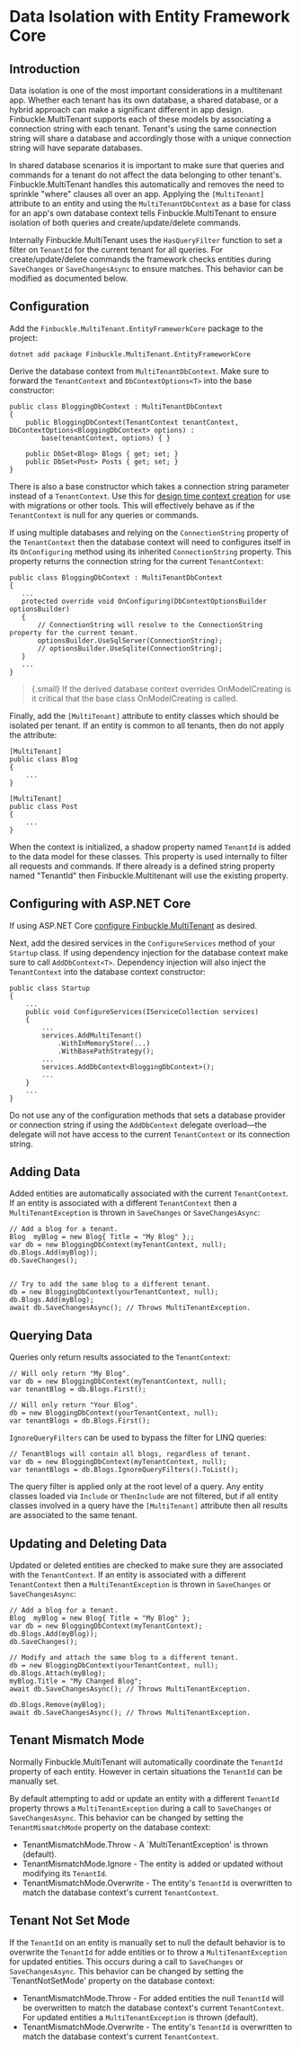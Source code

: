 # Data Isolation with Entity Framework Core

## Introduction
Data isolation is one of the most important considerations in a multitenant app. Whether each tenant has its own database, a shared database, or a hybrid approach can make a significant different in app design. Finbuckle.MultiTenant supports each of these models by associating a connection string with each tenant. Tenant's using the same connection string will share a database and accordingly those with a unique connection string will have separate databases.

In shared database scenarios it is important to make sure that queries and commands for a tenant do not affect the data belonging to other tenant's. Finbuckle.MultiTenant handles this automatically and removes the need to sprinkle "where" clauses all over an app. Applying the `[MultiTenant]` attribute to an entity and using the `MultiTenantDbContext` as a base for class for an app's own database context tells Finbuckle.MultiTenant to ensure isolation of both queries and create/update/delete commands.

Internally Finbuckle.MultiTenant uses the `HasQueryFilter` function to set a filter on `TenantId` for the current tenant for all queries. For create/update/delete commands the framework checks entities during `SaveChanges` or `SaveChangesAsync` to ensure matches. This behavior can be modified as documented below.

## Configuration
Add the `Finbuckle.MultiTenant.EntityFrameworkCore` package to the project:
```{.bash}
dotnet add package Finbuckle.MultiTenant.EntityFrameworkCore
```

Derive the database context from `MultiTenantDbContext`. Make sure to forward the `TenantContext` and `DbContextOptions<T>` into the base constructor:

```
public class BloggingDbContext : MultiTenantDbContext
{
    public BloggingDbContext(TenantContext tenantContext, DbContextOptions<BloggingDbContext> options) :
        base(tenantContext, options) { }

    public DbSet<Blog> Blogs { get; set; }
    public DbSet<Post> Posts { get; set; }
}
```

There is also a base constructor which takes a connection string parameter instead of a `TenantContext`. Use this for [design time context creation](https://docs.microsoft.com/en-us/ef/core/miscellaneous/cli/dbcontext-creation) for use with migrations or other tools. This will effectively behave as if the `TenantContext` is null for any queries or commands.

If using multiple databases and relying on the `ConnectionString` property of the `TenantContext` then the database context will need to configures itself in its `OnConfiguring` method using its inherited `ConnectionString` property. This property returns the connection string for the current `TenantContext`:

```
public class BloggingDbContext : MultiTenantDbContext
{
   ...
   protected override void OnConfiguring(DbContextOptionsBuilder optionsBuilder)
   {
       // ConnectionString will resolve to the ConnectionString property for the current tenant.
       optionsBuilder.UseSqlServer(ConnectionString);
       // optionsBuilder.UseSqlite(ConnectionString);
   }
   ...
}
```

>{.small} If the derived database context overrides OnModelCreating is it critical that the base class OnModelCreating is called.

Finally, add the `[MultiTenant]` attribute to entity classes which should be isolated per tenant. If an entity is common to all tenants, then do not apply the attribute:

```
[MultiTenant]
public class Blog
{
    ...
}

[MultiTenant]
public class Post
{
    ...
}
```

When the context is initialized, a shadow property named `TenantId` is added to the data model for these classes. This property is used internally to filter all requests and commands. If there already is a defined string property named "TenantId" then Finbuckle.Multitenant will use the existing property.

## Configuring with ASP.NET Core

If using ASP.NET Core [configure Finbuckle.MultiTenant](GettingStarted) as desired.

Next, add the desired services in the `ConfigureServices` method of your `Startup` class. If using dependency injection for the database context make sure to call `AddDbContext<T>`. Dependency injection will also inject the `TenantContext` into the database context constructor:

```
public class Startup
{
    ...
    public void ConfigureServices(IServiceCollection services)
    {
        ...        
        services.AddMultiTenant()
            .WithInMemoryStore(...)
            .WithBasePathStrategy();
        ...
        services.AddDbContext<BloggingDbContext>();
        ...
    }
    ...
}
```

Do not use any of the configuration methods that sets a database provider or connection string if using the `AddDbContext` delegate overload&mdash;the delegate will not have access to the current `TenantContext` or its connection string.

## Adding Data
Added entities are automatically associated with the current `TenantContext`. If an entity is associated with a different `TenantContext` then a `MultiTenantException` is thrown in `SaveChanges` or `SaveChangesAsync`:

```
// Add a blog for a tenant.
Blog  myBlog = new Blog{ Title = "My Blog" };;
var db = new BloggingDbContext(myTenantContext, null);
db.Blogs.Add(myBlog));
db.SaveChanges();


// Try to add the same blog to a different tenant.
db = new BloggingDbContext(yourTenantContext, null);
db.Blogs.Add(myBlog);
await db.SaveChangesAsync(); // Throws MultiTenantException.
```

## Querying Data
Queries only return results associated to the `TenantContext`:

```
// Will only return "My Blog".
var db = new BloggingDbContext(myTenantContext, null);
var tenantBlog = db.Blogs.First();

// Will only return "Your Blog".
db = new BloggingDbContext(yourTenantContext, null);
var tenantBlogs = db.Blogs.First(); 
```

`IgnoreQueryFilters` can be used to bypass the filter for LINQ queries:

```
// TenantBlogs will contain all blogs, regardless of tenant.
var db = new BloggingDbContext(myTenantContext, null);
var tenantBlogs = db.Blogs.IgnoreQueryFilters().ToList(); 
```

The query filter is applied only at the root level of a query. Any entity classes loaded via `Include` or `ThenInclude` are not filtered, but if all entity classes involved in a query have the `[MultiTenant]` attribute then all results are associated to the same tenant.

## Updating and Deleting Data
Updated or deleted entities are checked to make sure they are associated with the `TenantContext`. If an entity is associated with a different `TenantContext` then a `MultiTenantException` is thrown in `SaveChanges` or `SaveChangesAsync`:

```
// Add a blog for a tenant.
Blog  myBlog = new Blog{ Title = "My Blog" };
var db = new BloggingDbContext(myTenantContext);
db.Blogs.Add(myBlog));
db.SaveChanges();

// Modify and attach the same blog to a different tenant.
db = new BloggingDbContext(yourTenantContext, null);
db.Blogs.Attach(myBlog);
myBlog.Title = "My Changed Blog";
await db.SaveChangesAsync(); // Throws MultiTenantException.

db.Blogs.Remove(myBlog);
await db.SaveChangesAsync(); // Throws MultiTenantException.
```

## Tenant Mismatch Mode

Normally Finbuckle.MultiTenant will automatically coordinate the `TenantId` property of each entity. However in certain situations the `TenantId` can be manually set.

By default attempting to add or update an entity with a different `TenantId` property throws a `MultiTenantException` during a call to `SaveChanges` or `SaveChangesAsync`. This behavior can be changed by setting the `TenantMismatchMode` property on the database context:

* TenantMismatchMode.Throw - A `MultiTenantException' is thrown (default).
* TenantMismatchMode.Ignore - The entity is added or updated without modifying its `TenantId`.
* TenantMismatchMode.Overwrite - The entity's `TenantId` is overwritten to match the database context's current `TenantContext`.

## Tenant Not Set Mode

If the `TenantId` on an entity is manually set to null the default behavior is to overwrite the `TenantId` for adde entities or to throw a `MultiTenantException` for updated entities. This occurs during a call to `SaveChanges` or `SaveChangesAsync`. This behavior can be changed by setting the `TenantNotSetMode' property on the database context:

* TenantMismatchMode.Throw - For added entities the null `TenantId` will be overwritten to match the database context's current `TenantContext`. For updated entities a `MultiTenantException` is thrown (default).
* TenantMismatchMode.Overwrite - The entity's `TenantId` is overwritten to match the database context's current `TenantContext`.

